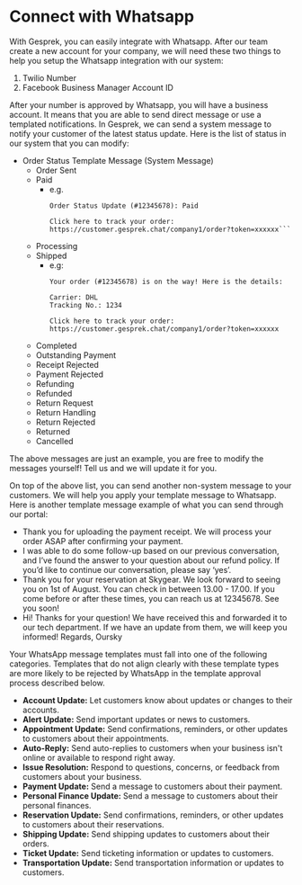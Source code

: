 # Connect with Whatsapp

With Gesprek, you can easily integrate with Whatsapp. After our team create a new account for your company, we will need these two things to help you setup the Whatsapp integration with our system:

1. Twilio Number
2. Facebook Business Manager Account ID

After your number is approved by Whatsapp, you will have a business account. It means that you are able to send direct message or use a templated notifications. In Gesprek, we can send a system message to notify your customer of the latest status update. Here is the list of status in our system that you can modify:

* Order Status Template Message (System Message)
    * Order Sent
    * Paid
        * e.g.
            ```
            Order Status Update (#12345678): Paid
            
            Click here to track your order:
            https://customer.gesprek.chat/company1/order?token=xxxxxx```
    * Processing
    * Shipped
        * e.g:
            ```
            Your order (#12345678) is on the way! Here is the details:
            
            Carrier: DHL
            Tracking No.: 1234
            
            Click here to track your order:
            https://customer.gesprek.chat/company1/order?token=xxxxxx
            ```
    * Completed
    * Outstanding Payment
    * Receipt Rejected
    * Payment Rejected
    * Refunding
    * Refunded
    * Return Request
    * Return Handling
    * Return Rejected
    * Returned
    * Cancelled

The above messages are just an example, you are free to modify the messages yourself! Tell us and we will update it for you.


On top of the above list, you can send another non-system message to your customers. We will help you apply your template message to Whatsapp. Here is another template message example of what you can send through our portal:

* Thank you for uploading the payment receipt. We will process your order ASAP after confirming your payment.
* I was able to do some follow-up based on our previous conversation, and I’ve found the answer to your question about our refund policy. If you’d like to continue our conversation, please say ‘yes’.
* Thank you for your reservation at Skygear. We look forward to seeing you on 1st of August. You can check in between 13.00 - 17.00. If you come before or after these times, you can reach us at 12345678. See you soon!
* Hi! Thanks for your question! We have received this and forwarded it to our tech department. If we have an update from them, we will keep you informed! Regards, Oursky



Your WhatsApp message templates must fall into one of the following categories. Templates that do not align clearly with these template types are more likely to be rejected by WhatsApp in the template approval process described below.

* **Account Update:** Let customers know about updates or changes to their accounts.
* **Alert Update:** Send important updates or news to customers.
* **Appointment Update:** Send confirmations, reminders, or other updates to customers about their appointments.
* **Auto-Reply:** Send auto-replies to customers when your business isn't online or available to respond right away.
* **Issue Resolution:** Respond to questions, concerns, or feedback from customers about your business.
* **Payment Update:** Send a message to customers about their payment.
* **Personal Finance Update:** Send a message to customers about their personal finances.
* **Reservation Update:** Send confirmations, reminders, or other updates to customers about their reservations.
* **Shipping Update:** Send shipping updates to customers about their orders.
* **Ticket Update:** Send ticketing information or updates to customers.
* **Transportation Update:** Send transportation information or updates to customers.

